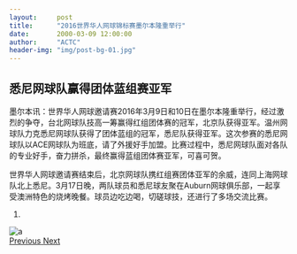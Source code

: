 ```yaml
---
layout:     post
title:      "2016世界华人网球锦标赛墨尔本隆重举行"
date:       2000-03-09 12:00:00
author:     "ACTC"
header-img: "img/post-bg-01.jpg"
---
```

<!-- <h2>世界华人网球锦标赛墨尔本隆重举行</h2> -->
<h2>悉尼网球队赢得团体蓝组赛亚军</h2>

<p>墨尔本讯：世界华人网球邀请赛2016年3月9日和10日在墨尔本隆重举行，经过激烈的争夺，台北网球队技高一筹赢得红组团体赛的冠军，北京队获得亚军。温州网球队力克悉尼网球队获得了团体蓝组的冠军，悉尼队获得亚军。这次参赛的悉尼网球队以ACE网球队为班底，请了外援好手加盟。比赛过程中，悉尼网球队面对各队的专业好手，奋力拼杀，最终赢得蓝组团体赛亚军，可喜可贺。</p>
<p>世界华人网球邀请赛结束后，北京网球队携红组赛团体亚军的余威，连同上海网球队北上悉尼。3月17日晚，两队球员和悉尼球友聚在Auburn网球俱乐部，一起享受澳洲特色的烧烤晚餐。球员边吃边喝，切磋球技，还进行了多场交流比赛。</p>

<div class="row text-center">
    <div class="col-xs-12 col-sm-12 col-md-10 col-md-offset-1 col-lg-10 col-lg-offset-1">
        <div id="carousel-example-generic" class="carousel slide" data-ride="carousel">
            <!-- Indicators -->
            <ol class="carousel-indicators">
                <li data-target="#carousel-example-generic" data-slide-to="0" class="active"></li>
            </ol>
            <!-- Wrapper for slides -->
            <div class="carousel-inner" role="listbox">
                <div class="item active">
                    <img src="{{ site.baseurl }}/img/2016/03/a.jpg" alt="a">
                    <div class="carousel-caption">
                    </div>
                </div>
            </div>
            <!-- Controls -->
            <a class="left carousel-control" href="#carousel-example-generic" role="button" data-slide="prev">
                <span class="glyphicon glyphicon-chevron-left" aria-hidden="true"></span>
                <span class="sr-only">Previous</span>
            </a>
            <a class="right carousel-control" href="#carousel-example-generic" role="button" data-slide="next">
                <span class="glyphicon glyphicon-chevron-right" aria-hidden="true"></span>
                <span class="sr-only">Next</span>
            </a>
        </div>
    </div>
</div>
